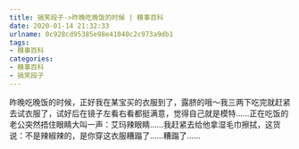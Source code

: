 ```yaml
---
title: 搞笑段子->昨晚吃晚饭的时候 | 糗事百科
date: 2020-01-14 21:32:33
urlname: 0c928cd95385e98e41040c2c973a9db1
tags: 
- 糗事百科
categories:
- 糗事百科
- 搞笑段子
---
```

昨晚吃晚饭的时候，正好我在某宝买的衣服到了，露脐的哦～我三两下吃完就赶紧去试衣服了，试好后在镜子左看右看都挺满意，觉得自己就是模特……正在吃饭的老公突然捂住眼睛大叫一声：艾玛辣眼睛……我赶紧去给他拿湿毛巾擦拭，这货说：不是辣椒辣的，是你穿这衣服糟蹋了……糟蹋了……


